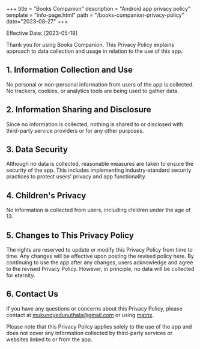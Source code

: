 +++
title = "Books Companion"
description = "Android app privacy policy"
template = "info-page.html"
path = "/books-companion-privacy-policy"
date="2023-08-27"
+++


Effective Date: [2023-05-19]

Thank you for using Books Companion. This Privacy Policy explains approach to data collection and usage in relation to the use of this app.

## 1. Information Collection and Use

No personal or non-personal information from users of the app is collected. No trackers, cookies, or analytics tools are being used to gather data.

## 2. Information Sharing and Disclosure

Since no information is collected, nothing is shared to or disclosed with third-party service providers or for any other purposes.

## 3. Data Security

Although no data is collected, reasonable measures are taken to ensure the security of the app. This includes implementing industry-standard security practices to protect users' privacy and app functionality.

## 4. Children's Privacy

No information is collected from users, including children under the age of 13.

## 5. Changes to This Privacy Policy

The rights are reserved to update or modify this Privacy Policy from time to time. Any changes will be effective upon posting the revised policy here. By continuing to use the app after any changes, users acknowledge and agree to the revised Privacy Policy. However, in principle, no data will be collected
for eternity. 

## 6. Contact Us

If you have any questions or concerns about this Privacy Policy, please contact at [mukundyedunuthala@gmail.com](mailto:mukundyedunuthala@gmail.com) or using [matrix](https://matrix.to/#/@user:mukund-yedunuthala).

Please note that this Privacy Policy applies solely to the use of the app and does not cover any information collected by third-party services or websites linked to or from the app.

